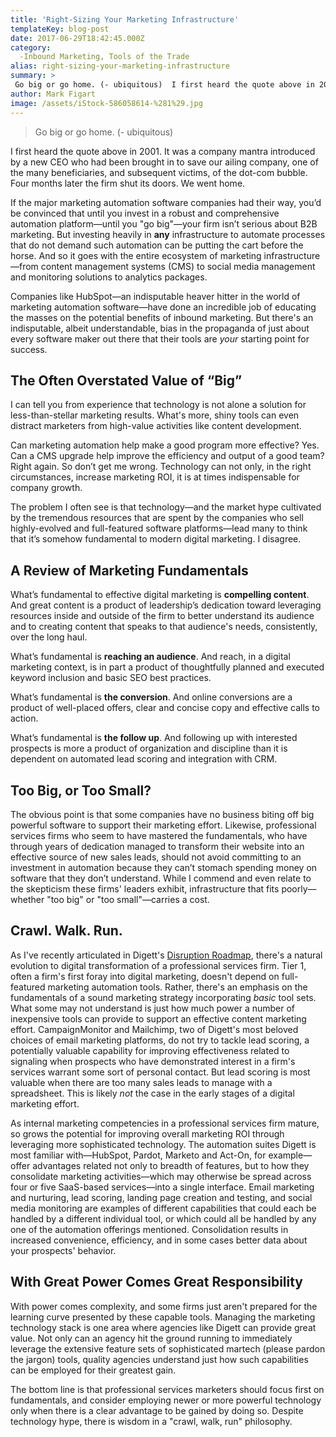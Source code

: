 ```yaml
---
title: 'Right-Sizing Your Marketing Infrastructure'
templateKey: blog-post
date: 2017-06-29T18:42:45.000Z
category: 
  -Inbound Marketing, Tools of the Trade
alias: right-sizing-your-marketing-infrastructure
summary: > 
 Go big or go home. (- ubiquitous)  I first heard the quote above in 2001. It was a company mantra introduced by a new CEO who had been brought in to save our ailing company, one of the many beneficiaries, and subsequent victims, of the dot-com bubble. Four months later the firm shut its doors. We went home.
author: Mark Figart
image: /assets/iStock-586058614-%281%29.jpg
---
```


> Go big or go home. (- ubiquitous)

I first heard the quote above in 2001. It was a company mantra introduced by a new CEO who had been brought in to save our ailing company, one of the many beneficiaries, and subsequent victims, of the dot-com bubble. Four months later the firm shut its doors. We went home.

If the major marketing automation software companies had their way, you’d be convinced that until you invest in a robust and comprehensive automation platform—until you "go big"—your firm isn’t serious about B2B marketing. But investing heavily in **any** infrastructure to automate processes that do not demand such automation can be putting the cart before the horse. And so it goes with the entire ecosystem of marketing infrastructure—from content management systems (CMS) to social media management and monitoring solutions to analytics packages.

Companies like HubSpot—an indisputable heaver hitter in the world of marketing automation software—have done an incredible job of educating the masses on the potential benefits of inbound marketing. But there's an indisputable, albeit understandable, bias in the propaganda of just about every software maker out there that their tools are _your_ starting point for success.

The Often Overstated Value of “Big”
-----------------------------------

I can tell you from experience that technology is not alone a solution for less-than-stellar marketing results. What's more, shiny tools can even distract marketers from high-value activities like content development.

Can marketing automation help make a good program more effective? Yes. Can a CMS upgrade help improve the efficiency and output of a good team? Right again. So don’t get me wrong. Technology can not only, in the right circumstances, increase marketing ROI, it is at times indispensable for company growth.

The problem I often see is that technology—and the market hype cultivated by the tremendous resources that are spent by the companies who sell highly-evolved and full-featured software platforms—lead many to think that it’s somehow fundamental to modern digital marketing. I disagree.

A Review of Marketing Fundamentals
----------------------------------

What’s fundamental to effective digital marketing is **compelling content**. And great content is a product of leadership’s dedication toward leveraging resources inside and outside of the firm to better understand its audience and to creating content that speaks to that audience's needs, consistently, over the long haul.

What’s fundamental is **reaching an audience**. And reach, in a digital marketing context, is in part a product of thoughtfully planned and executed keyword inclusion and basic SEO best practices.

What’s fundamental is **the conversion**. And online conversions are a product of well-placed offers, clear and concise copy and effective calls to action.

What’s fundamental is **the follow up**. And following up with interested prospects is more a product of organization and discipline than it is dependent on automated lead scoring and integration with CRM.

Too Big, or Too Small?
----------------------

The obvious point is that some companies have no business biting off big powerful software to support their marketing effort. Likewise, professional services firms who seem to have mastered the fundamentals, who have through years of dedication managed to transform their website into an effective source of new sales leads, should not avoid committing to an investment in automation because they can’t stomach spending money on software that they don’t understand. While I commend and even relate to the skepticism these firms' leaders exhibit, infrastructure that fits poorly—whether "too big" or "too small"—carries a cost.

Crawl. Walk. Run.
-----------------

As I've recently articulated in Digett's [Disruption Roadmap](https://www.digett.com/insights/2017-05-12/disruption-roadmap-a-path-toward-creating-more-value-achieving-monopolistic), there's a natural evolution to digital transformation of a professional services firm. Tier 1, often a firm's first foray into digital marketing, doesn't depend on full-featured marketing automation tools. Rather, there's an emphasis on the fundamentals of a sound marketing strategy incorporating _basic_ tool sets. What some may not understand is just how much power a number of inexpensive tools can provide to support an effective content marketing effort. CampaignMonitor and Mailchimp, two of Digett's most beloved choices of email marketing platforms, do not try to tackle lead scoring, a potentially valuable capability for improving effectiveness related to signaling when prospects who have demonstrated interest in a firm's services warrant some sort of personal contact. But lead scoring is most valuable when there are too many sales leads to manage with a spreadsheet. This is likely _not_ the case in the early stages of a digital marketing effort.

As internal marketing competencies in a professional services firm mature, so grows the potential for improving overall marketing ROI through leveraging more sophisticated technology. The automation suites Digett is most familiar with—HubSpot, Pardot, Marketo and Act-On, for example—offer advantages related not only to breadth of features, but to how they consolidate marketing activities—which may otherwise be spread across four or five SaaS-based services—into a single interface. Email marketing and nurturing, lead scoring, landing page creation and testing, and social media monitoring are examples of different capabilities that could each be handled by a different individual tool, or which could all be handled by any one of the automation offerings mentioned. Consolidation results in increased convenience, efficiency, and in some cases better data about your prospects' behavior.

With Great Power Comes Great Responsibility
-------------------------------------------

With power comes complexity, and some firms just aren't prepared for the learning curve presented by these capable tools. Managing the marketing technology stack is one area where agencies like Digett can provide great value. Not only can an agency hit the ground running to immediately leverage the extensive feature sets of sophisticated martech (please pardon the jargon) tools, quality agencies understand just how such capabilities can be employed for their greatest gain.

The bottom line is that professional services marketers should focus first on fundamentals, and consider employing newer or more powerful technology only when there is a clear advantage to be gained by doing so. Despite technology hype, there is wisdom in a "crawl, walk, run" philosophy.